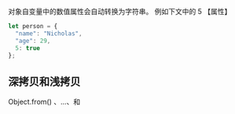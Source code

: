 对象自变量中的数值属性会自动转换为字符串。
例如下文中的 5 【属性】
```javascript
let person = {
  "name": "Nicholas",
  "age": 29,
  5: true
};
```

## 深拷贝和浅拷贝

Object.from() 、...、和


<!-- https://zhuanlan.zhihu.com/p/84269628 -->